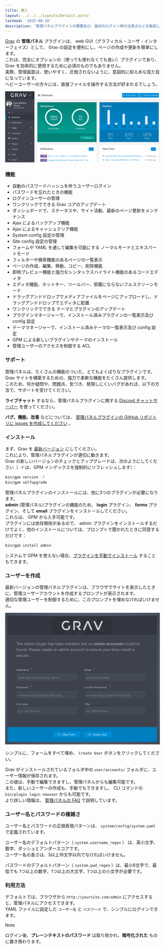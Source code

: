 ```yaml
---
title: 導入
layout: ../../../layouts/Default.astro
lastmod: '2025-08-10'
description: '管理パネルプラグインの概要及び、最初のログイン時の注意点などを解説します。'
---
```


[Grav](https://github.com/getgrav/grav) の **管理パネル** プラグインは、 web GUI（グラフィカル・ユーザ・インターフェイス）として、 Grav の設定を便利にし、ページの作成や更新を簡単にします。  
これは、完全にオプションの（使っても使わなくても良い）プラグインであり、 Grav を効率的に使用するために必須のものでもありません。  
実際、管理画面は、使いやすく、圧倒されないように、意図的に抑えめな見た目になっています。  
ヘビーユーザーの方々には、直接ファイルを操作する方法が好まれるでしょう。

![](admin-dashboard.png)

<h3 id="features">機能</h3>

* 自動のパスワードハッシュを伴うユーザーログイン
* パスワードを忘れたときの機能
* ログインユーザーの管理
* ワンクリックでできる Grav コアのアップデート
* ダッシュボードで、ステータスや、サイト活動、最新のページ更新をメンテナンス
* Ajax によるバックアップ機能
* Ajax によるキャッシュクリア機能
* System config 設定の管理
* Site config 設定の管理
* フォームや YAML を通して編集を可能にする ノーマルモードとエキスパートモード
* フィルターや検索機能のあるページの一覧表示
* ページの作成、編集、移動、コピー、削除機能
* 即時プレビュー機能と強力なシンタックスハイライト機能のあるコードエディタ
* エディタ機能、ホットキー、ツールバー、邪魔にならないフルスクリーンモード
* ドラッグアンドドロップでメディアファイルをページにアップロードし、ドラッグアンドドロップでエディタに配置
* ワンクリックでできる テーマとプラグインのアップデート
* プラグインマネージャーで、インストール済みプラグインの一覧表示及び config 設定
* テーママネージャーで、インストール済みテーマの一覧表示及び config 設定
* GPM による新しいプラグインやテーマのインストール
* 管理ユーザーのアクセスを制御する ACL

<h3 id="support">サポート</h3>

管理パネルは、たくさんの機能のついた、とてもよくばりなプラグインです。  
Grav サイトを構築するための、強力で柔軟な機能をたくさん提供します。  
このため、何か疑問や、問題点、気づき、発現しにくいバグがあれば、以下の方法で、サポートを受けてください。

**ライブチャット** するなら、管理パネルプラグインに関する [Discord チャットサーバー](https://chat.getgrav.org) を使ってください。

**バグ、機能、改善** などについては、 [管理パネルプラグインの GitHub リポジトリに issues を作成してください](https://github.com/getgrav/grav-plugin-admin) 。

<h3 id="installation">インストール</h3>

まず、Grav を [最新バージョン](../../01.basics/08.updates/#which-version-do-i-have/) にしてください。  
これにより、管理パネルプラグインが適切に動きます。  
Grav の新しいバージョンのチェックとアップグレードは、次のようにしてください（ `-f` は、GPM インデックスを強制的にリフレッシュします）：

```bash
bin/gpm version -f
bin/gpm selfupgrade
```

管理パネルプラグインのインストールには、他に3つのプラグインが必要になります。  
**admin** (管理パネル)プラグインの機能のため、 **login** プラグイン、 **forms** プラグイン、そして **email** プラグインをインストールしてください。  
これらは、 GPM から入手可能です。  
プラグインには依存関係があるので、 admin プラグインをインストールするだけでよく、他のインストールについては、プロンプトで聞かれたときに同意するだけです：

```bash
bin/gpm install admin
```

システムで GPM を使えない場合、[プラグインを手動でインストール](../09.faq/#manual-installation-of-admin) することもできます。

<h3 id="creating-a-user">ユーザーを作成</h3>

最新バージョンの管理パネルプラグインは、ブラウザでサイトを表示したときに、管理ユーザーアカウントを作成するプロンプトが表示されます。  
適切な管理ユーザーを制御するために、このプロンプトを埋めなければいけません。

![](new-user.png)

シンプルに、フォームをすべて埋め、 `Create User` ボタンをクリックしてください。

Grav がインストールされているフォルダ中の `user/accounts/` フォルダに、ユーザー情報が保存されます。  
この値は、手動で編集できますし、管理パネルからも編集可能です。  
また、新しいユーザーの作成も、手動でもできますし、 CLI コマンドの `bin/plugin login newuser` からも可能です。  
より詳しい情報は、 [管理パネルの FAQ](../09.faq/#adding-and-managing-users) で説明しています。

<h3 id="username-and-password-complexity">ユーザー名とパスワードの複雑さ</h3>

ユーザー名とパスワードの正規表現パターンは、 `system/config/system.yaml` で定義されています。

ユーザー名のデフォルトパターン（ `system.username_regex` ） は、英小文字、数字、ダッシュとアンダースコアです。  
ユーザー名の長さは、3以上16文字以内でなければいけません。

パスワードのデフォルトパターン（ `system.pwd_regex` ）は、最小8文字で、最低でも 1つ以上の数字、1つ以上の大文字、1つ以上の小文字が必要です。

<h3 id="usage">利用方法</h3>

デフォルトでは、ブラウザから `http://yoursite.com/admin` にアクセスすると、管理パネルにアクセスできます。  
YAML ファイルに設定した `ユーザー名` と `パスワード` で、シンプルにログインできます。

> [!Note]  
> ログイン後、**プレーンテキストのパスワード** は取り除かれ、**暗号化された** ものに置き換わります。

